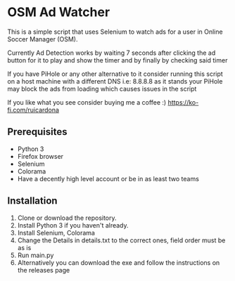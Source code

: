 # OSM Ad Watcher

This is a simple script that uses Selenium to watch ads for a user in Online Soccer Manager (OSM).

Currently Ad Detection works by waiting 7 seconds after clicking the ad button for it to play and show the timer  and by finally by checking said timer

If you have PiHole or any other alternative to it consider running this script on a host machine with a different DNS i.e: 8.8.8.8 as it stands your PiHole may block the ads from loading which causes issues in the script

If you like what you see consider buying me a coffee :) https://ko-fi.com/ruicardona

## Prerequisites

- Python 3
- Firefox browser
- Selenium
- Colorama
- Have a decently high level account or be in as least two teams

## Installation

1. Clone or download the repository.
2. Install Python 3 if you haven't already.
3. Install Selenium, Colorama
4. Change the Details in details.txt to the correct ones, field order must be as is
5. Run main.py
6. Alternatively you can download the exe and follow the instructions on the releases page
